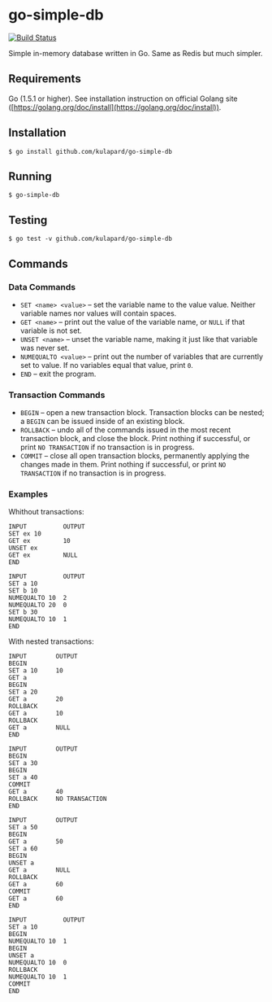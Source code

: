 # go-simple-db
[![Build Status](https://travis-ci.org/kulapard/go-simple-db.svg)](https://travis-ci.org/kulapard/go-simple-db)

Simple in-memory database written in Go. Same as Redis but much simpler.

## Requirements
Go (1.5.1 or higher). See installation instruction on official Golang site
([https://golang.org/doc/install](https://golang.org/doc/install)).


## Installation
```
$ go install github.com/kulapard/go-simple-db  
```
## Running

```
$ go-simple-db
```

## Testing

```
$ go test -v github.com/kulapard/go-simple-db
```

## Commands
### Data Commands

- `SET <name> <value>` – set the variable name to the value value. Neither variable names nor values will contain spaces.
- `GET <name>` – print out the value of the variable name, or `NULL` if that variable is not set.
- `UNSET <name>` – unset the variable name, making it just like that variable was never set.
- `NUMEQUALTO <value>` – print out the number of variables that are currently set to value. If no variables equal that value, print `0`.
- `END` – exit the program.

### Transaction Commands

- `BEGIN` – open a new transaction block. Transaction blocks can be nested; a `BEGIN` can be issued inside of an existing block.
- `ROLLBACK` – undo all of the commands issued in the most recent transaction block, and close the block. Print nothing if successful, or print `NO TRANSACTION` if no transaction is in progress.
- `COMMIT` – close all open transaction blocks, permanently applying the changes made in them. Print nothing if successful, or print `NO TRANSACTION` if no transaction is in progress.

### Examples
Whithout transactions:
```
INPUT          OUTPUT
SET ex 10
GET ex         10
UNSET ex
GET ex         NULL
END
```
```
INPUT          OUTPUT
SET a 10
SET b 10
NUMEQUALTO 10  2
NUMEQUALTO 20  0
SET b 30
NUMEQUALTO 10  1
END
```

With nested transactions:
```
INPUT        OUTPUT
BEGIN
SET a 10     10 
GET a
BEGIN
SET a 20
GET a        20
ROLLBACK
GET a        10
ROLLBACK
GET a        NULL
END
```

```
INPUT        OUTPUT
BEGIN
SET a 30
BEGIN
SET a 40
COMMIT
GET a        40
ROLLBACK     NO TRANSACTION
END
```
```
INPUT        OUTPUT
SET a 50
BEGIN
GET a        50
SET a 60
BEGIN
UNSET a
GET a        NULL
ROLLBACK
GET a        60
COMMIT
GET a        60
END
```
```
INPUT          OUTPUT
SET a 10
BEGIN
NUMEQUALTO 10  1
BEGIN
UNSET a
NUMEQUALTO 10  0
ROLLBACK
NUMEQUALTO 10  1
COMMIT
END
```
